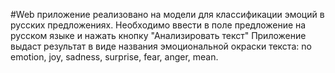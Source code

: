 #Web приложение реализовано на модели для классификации эмоций в русских предложениях.
Необходимо ввести в поле предложение на русском языке и нажать кнопку "Анализировать текст"
Приложение выдаст результат в виде названия эмоциональной окраски текста:
 no emotion, joy, sadness, surprise, fear, anger, mean.
